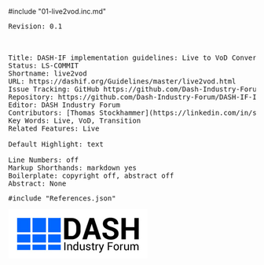 #include "01-live2vod.inc.md"

<!-- Document metadata follows. The below sections are used by the document compiler and are not directly visible. -->

<pre class="metadata">
Revision: 0.1

<!-- Feature Tags: *Status*, *Contributors*, Last Updated, version, classification (live, DRM, on-demand, Ad Insertion), related features, *githubs for issues*.-->

Title: DASH-IF implementation guidelines: Live to VoD Conversion
Status: LS-COMMIT
Shortname: live2vod
URL: https://dashif.org/Guidelines/master/live2vod.html
Issue Tracking: GitHub https://github.com/Dash-Industry-Forum/DASH-IF-IOP/issues
Repository: https://github.com/Dash-Industry-Forum/DASH-IF-IOP GitHub
Editor: DASH Industry Forum
Contributors: [Thomas Stockhammer](https://linkedin.com/in/stockhammer), Rufael Mekuria
Key Words: Live, VoD, Transition
Related Features: Live

Default Highlight: text
<!-- Enabling line numbers breaks code blocks in PDF! (2018-10-02) -->
Line Numbers: off
Markup Shorthands: markdown yes
Boilerplate: copyright off, abstract off
Abstract: None
</pre>

<!-- Custom bibliography entries go in References.json. Prefer adding your document to SpecRef over maintaining a custom definition. -->
<pre class="biblio">
#include "References.json"
</pre>

<pre boilerplate="logo">
<a href="https://dashif.org/"><img src="Images/DASH-IF.png" /></a>
</pre>

